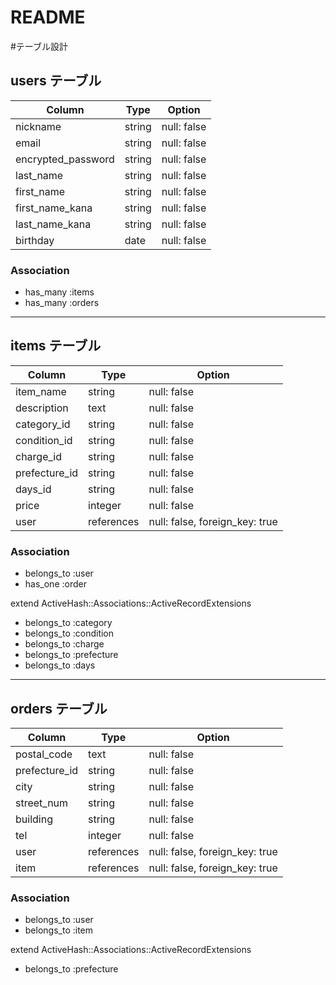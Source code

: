 # README
#テーブル設計

## users テーブル

| Column                | Type    | Option         |
| --------------------- | ------- | -------------- |
| nickname              | string  | null: false    | 
| email                 | string  | null: false    |
| encrypted_password    | string  | null: false    | ＊デフォルト
| last_name             | string  | null: false    |
| first_name            | string  | null: false    |
| first_name_kana       | string  | null: false    |
| last_name_kana        | string  | null: false    |
| birthday              | date    | null: false    |

### Association

- has_many :items
- has_many :orders

-----------------------------------------------------------------------------------
## items テーブル

| Column         | Type        | Option                          |
| -------------- | ----------- | ------------------------------- |
| item_name      | string      | null: false                     |
| description    | text        | null: false                     |
| category_id    | string      | null: false                     |
| condition_id   | string      | null: false                     |
| charge_id      | string      | null: false                     |
| prefecture_id  | string      | null: false                     |
| days_id        | string      | null: false                     |
| price          | integer     | null: false                     |
| user           | references  | null: false, foreign_key: true  |

### Association

- belongs_to :user
- has_one :order

extend ActiveHash::Associations::ActiveRecordExtensions
- belongs_to :category
- belongs_to :condition
- belongs_to :charge
- belongs_to :prefecture
- belongs_to :days
-----------------------------------------------------------------------------------
## orders テーブル

| Column          | Type        | Option                          |
| --------------- | ----------- | ------------------------------- |
| postal_code     | text        | null: false                     |
| prefecture_id   | string      | null: false                     |
| city            | string      | null: false                     |
| street_num      | string      | null: false                     |
| building        | string      | null: false                     |
| tel             | integer     | null: false                     |
| user            | references  | null: false, foreign_key: true  |
| item            | references  | null: false, foreign_key: true  |


### Association

- belongs_to :user
- belongs_to :item

extend ActiveHash::Associations::ActiveRecordExtensions
- belongs_to :prefecture